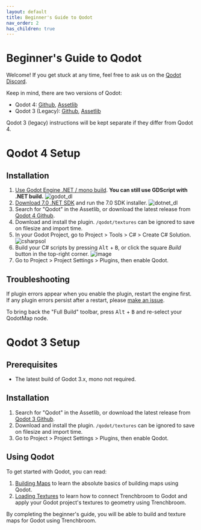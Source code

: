 ```yaml
---
layout: default
title: Beginner's Guide to Qodot
nav_order: 2
has_children: true
---
```


# Beginner's Guide to Qodot

Welcome! If you get stuck at any time, feel free to ask us on the [Qodot Discord](https://discord.gg/c72WBuG).

Keep in mind, there are two versions of Qodot:
- Qodot 4: [Github](https://github.com/QodotPlugin/qodot/), [Assetlib](https://godotengine.org/asset-library/asset/1631)
- Qodot 3 (Legacy): [Github](https://github.com/QodotPlugin/qodot-plugin/), [Assetlib](https://godotengine.org/asset-library/asset/446)

Qodot 3 (legacy) instructions will be kept separate if they differ from Qodot 4.

# Qodot 4 Setup

## Installation
1. [Use Godot Engine .NET / mono build](https://godotengine.org/download/). **You can still use GDScript with .NET build.**
![godot_dl](https://github.com/QodotPlugin/Qodot/assets/47726614/7a831e4b-dc85-43d5-bb70-e4369d7650da)
2. [Download 7.0 .NET SDK](https://dotnet.microsoft.com/en-us/download) and run the 7.0 SDK installer.
![dotnet_dl](https://github.com/QodotPlugin/Qodot/assets/47726614/18d82487-c66b-47d8-83fc-bc7322720d85)
3. Search for "Qodot" in the Assetlib, or download the latest release from [Qodot 4 Github](https://github.com/QodotPlugin/qodot/).
4. Download and install the plugin. `/qodot/textures` can be ignored to save on filesize and import time.
5. In your Godot Project, go to Project > Tools > C# > Create C# Solution.
![csharpsol](https://github.com/QodotPlugin/Qodot/assets/47726614/6f6f71f7-0db0-4ae9-9acb-81827706675b)
6. Build your C# scripts by pressing <kbd>Alt</kbd> + <kbd>B</kbd>, or click the square *Build* button in the top-right corner.
![image](https://github.com/QodotPlugin/Qodot/assets/47726614/af88e7a0-a6da-43dd-bc8f-50b6877a799a)
7. Go to Project > Project Settings > Plugins, then enable Qodot.

## Troubleshooting

If plugin errors appear when you enable the plugin, restart the engine first. If any plugin errors persist after a restart, please [make an issue](https://github.com/QodotPlugin/Qodot/issues/new).

To bring back the "Full Build" toolbar, press <kbd>Alt</kbd> + <kbd>B</kbd> and re-select your QodotMap node.

# Qodot 3 Setup

## Prerequisites
- The latest build of Godot 3.x, mono not required.

## Installation
1. Search for "Qodot" in the Assetlib, or download the latest release from [Qodot 3 Github](https://github.com/QodotPlugin/qodot-plugin/).
2. Download and install the plugin. `/qodot/textures` can be ignored to save on filesize and import time.
3. Go to Project > Project Settings > Plugins, then enable Qodot.

## Using Qodot

To get started with Qodot, you can read:

1. [Building Maps](building-maps.md) to learn the absolute basics of building maps using Qodot.
2. [Loading Textures](loading-textures.md) to learn how to connect Trenchbroom to Godot and apply your Godot project's textures to geometry using Trenchbroom.

By completing the beginner's guide, you will be able to build and texture maps for Godot using Trenchbroom.

